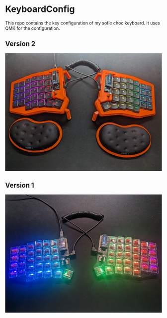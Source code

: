 # KeyboardConfig

This repo contains the key configuration of my sofle choc keyboard.
It uses QMK for the configuration.

## Version 2
![v2](v2.jpeg)  

## Version 1
![v1](v1.jpeg)  
